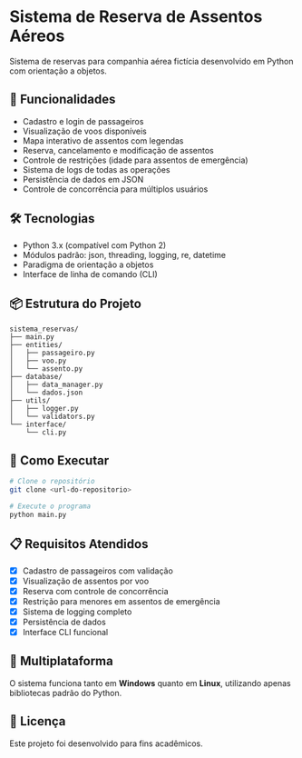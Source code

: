 # Sistema de Reserva de Assentos Aéreos

Sistema de reservas para companhia aérea fictícia desenvolvido em Python com orientação a objetos.

## 🚀  Funcionalidades

- Cadastro e login de passageiros
- Visualização de voos disponíveis
- Mapa interativo de assentos com legendas
- Reserva, cancelamento e modificação de assentos
- Controle de restrições (idade para assentos de emergência)
- Sistema de logs de todas as operações
- Persistência de dados em JSON
- Controle de concorrência para múltiplos usuários

## 🛠️ Tecnologias

- Python 3.x (compatível com Python 2)
- Módulos padrão: json, threading, logging, re, datetime
- Paradigma de orientação a objetos
- Interface de linha de comando (CLI)

## 📦 Estrutura do Projeto

```
sistema_reservas/
├── main.py
├── entities/
│   ├── passageiro.py
│   ├── voo.py
│   └── assento.py
├── database/
│   ├── data_manager.py
│   └── dados.json
├── utils/
│   ├── logger.py
│   └── validators.py
└── interface/
    └── cli.py
```

## 🚀  Como Executar

```bash
# Clone o repositório
git clone <url-do-repositorio>

# Execute o programa
python main.py
```

## 📋 Requisitos Atendidos

- [x] Cadastro de passageiros com validação
- [x] Visualização de assentos por voo
- [x] Reserva com controle de concorrência
- [x] Restrição para menores em assentos de emergência
- [x] Sistema de logging completo
- [x] Persistência de dados
- [x] Interface CLI funcional

## 👥 Multiplataforma

O sistema funciona tanto em **Windows** quanto em **Linux**, utilizando apenas bibliotecas padrão do Python.

## 📝  Licença

Este projeto foi desenvolvido para fins acadêmicos.
